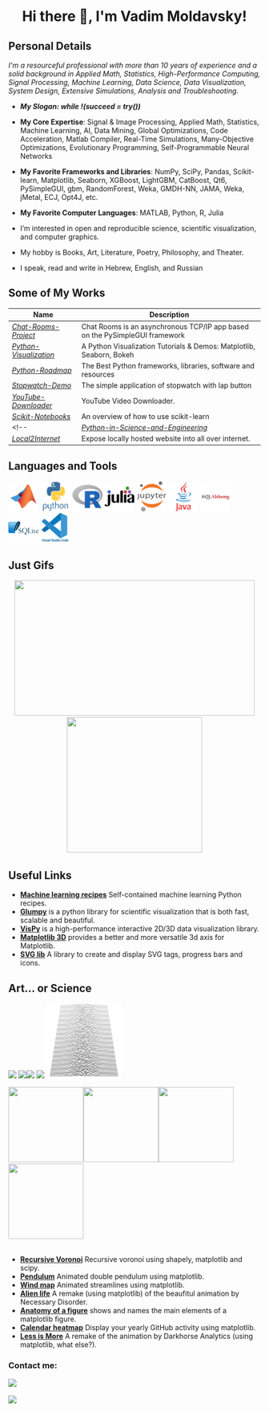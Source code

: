 <!--
**vasja34/vasja34** is a ✨ _special_ ✨ repository because its `README.md` (this file) appears on your GitHub profile.

Here are some ideas to get you started:

- 🔭 I’m currently working on ...
- 🌱 I’m currently learning ...
- 👯 I’m looking to collaborate on ...
- 🤔 I’m looking for help with ...
- 💬 Ask me about ...
- 📫 How to reach me: ...
- 😄 Pronouns: ...
- ⚡ Fun fact: ...
-->

<h1 align="center">Hi there 👋, I'm Vadim Moldavsky!</h1>

## Personal Details


*I'm a resourceful professional with more than 10 years of experience and a solid background in Applied Math, Statistics, High-Performance Computing, Signal Processing, Machine Learning, Data Science, Data Visualization, System Design, Extensive Simulations, Analysis and Troubleshooting.*

- ***My Slogan: while !(succeed = try())***

- **My Core Expertise**: Signal & Image Processing, Applied Math, Statistics, Machine Learning, AI, Data Mining, Global Optimizations, Code Acceleration, Matlab Compiler, Real-Time Simulations, 
Many-Objective Optimizations, Evolutionary Programming, Self-Programmable Neural Networks

- **My Favorite Frameworks and Libraries**: NumPy, SciPy, Pandas, Scikit-learn, Matplotlib, Seaborn, XGBoost, LightGBM, CatBoost, Qt6, PySimpleGUI, gbm, RandomForest, Weka, GMDH-NN, JAMA, Weka, jMetal, ECJ, Opt4J, etc.

- **My Favorite Computer Languages**: MATLAB, Python, R, Julia 

- I’m interested in open and reproducible science, scientific visualization, and computer graphics.

- My hobby is Books, Art, Literature, Poetry, Philosophy, and Theater.

- I speak, read and write in Hebrew, English, and Russian


## Some of My Works

| Name                  | Description                                            |
| ----------------------|------------------------------------------------------- |
| _[Chat-Rooms-Project](https://github.com/vasja34/Chat-Rooms-Project)_            | Chat Rooms is an asynchronous TCP/IP app based on the PySimpleGUI framework           |
| _[Python-Visualization](https://github.com/vasja34/Python-Visualization)_                          | A Python Visualization Tutorials & Demos: Matplotlib, Seaborn, Bokeh   |
| _[Python-Roadmap](https://github.com/vasja34/Python-Roadmap)_                          | The Best Python frameworks, libraries, software and resources     |
| _[Stopwatch-Demo](https://github.com/vasja34/Stopwatch-Demo)_                          | The simple application of stopwatch with lap button     |
| _[YouTube-Downloader](https://github.com/vasja34/YouTube-Downloader)_                    | YouTube Video Downloader.                                                              | 
| _[Scikit-Notebooks](https://github.com/vasja34/Scikit-Notebooks)_                          | An overview of how to use scikit-learn                       |
<!--| _[Python-in-Science-and-Engineering](https://github.com/vasja34/Python-in-Science-and-Engineering)_                    | A collection of examples of using python in the kinds of scientific and engineering computations                     |
 | _[Local2Internet](https://github.com/KasRoudra/Local2Internet)_                | Expose locally hosted website into all over internet.           |  -->



## Languages and Tools
<div>
  <img src="icons/matlab-original.svg" title="Matlab" alt="Matlab" width="60" height="60"/>
  <img src="icons/python-original-wordmark.svg" title="Python" alt="Python" width="60" height="60"/>
  <img src="icons/r-original.svg" title="R" alt="R" width="60" height="60"/>
  <img src="icons/julia-original-wordmark.svg" title="Julia" alt="Julia" width="60" height="60"/>
  <img src="icons/jupyter-original-wordmark.svg" title="Jupyter" alt="Jupyter" width="60" height="60"/>
  <img src="icons/java-original-wordmark.svg" title="Java" alt="Java" width="60" height="60"/> <!--&nbsp;-->
  <img src="icons/sqlalchemy-original-wordmark.svg" title="sqlalchemy" alt="sqlalchemy" width="60" height="60"/>
  <img src="icons/sqlite-original-wordmark.svg" title="sqlite" alt="sqlite" width="60" height="60"/>
  <img src="icons/vscode-original-wordmark.svg" title="VSCode" alt="VSCode" width="60" height="60"/>
</div>

## Just Gifs 
<div id="header" align="center">
  <img src="https://media.giphy.com/media/ko7twHhomhk8E/giphy.gif" width="480" height="270" frameBorder="0" class="giphy-embed" allowFullScreen>
  <img src="https://media.giphy.com/media/xT9Igzn9iOlDAaNtUA/giphy.gif" width="270" height="270" frameBorder="0" class="giphy-embed" allowFullScreen>
</div>

## Useful Links

- **[Machine learning recipes](https://github.com/rougier/ML-Recipes)** Self-contained machine learning Python recipes. 
- **[Glumpy](https://glumpy.github.io/gallery.html)** is a python library for scientific visualization that is both fast, scalable and beautiful. 
- **[VisPy](https://github.com/vispy/vispy)** is a high-performance interactive 2D/3D data visualization library. 
- **[Matplotlib 3D](https://github.com/rougier/matplotlib-3d)**  provides a better and more versatile 3d axis for Matplotlib. 
- **[SVG lib](https://github.com/rougier/svg-lib)** A library to create and display SVG tags, progress bars and icons. 

## Art... or Science

<img src="https://raw.githubusercontent.com/rougier/recursive-voronoi/master/recursive-voronoi.png" width="150px"> <img src="https://raw.githubusercontent.com/rougier/windmap/master/windmap.gif" width="150px"><img src="https://raw.githubusercontent.com/rougier/alien-life/master/alien-life.gif" width="150px"> <img src="https://raw.githubusercontent.com/rougier/pendulum/master/pendulum.gif" width="150px"> <img src="https://raw.githubusercontent.com/rougier/unknown-pleasures/master/unknown-pleasures.gif" width="150px">

<img src="https://media.giphy.com/media/3oz8xxXI5nS5sCYjXG/giphy.gif" width="150px" height="150px" ><img src="https://media.giphy.com/media/xTiTngSz6NXoUdNfVK/giphy.gif" width="150px" height="150px" ><img src="https://media.giphy.com/media/3ohhwHUaQuczKTVuog/giphy.gif" width="150px" height="150px" ><img src="https://media.giphy.com/media/2FMZ918Q5JX8Y/giphy.gif" width="150px" height="150px" >

<!--
<<img src="https://media.giphy.com/media/3oKIPyahvBic9s10uA/giphy-downsized-large.gif" width="150px" height="150px">
<img src="https://media.giphy.com/media/1zkMcZpLsOub1sBkqv/giphy.gif" width="150px" height="150px" >
<img src="https://media.giphy.com/media/2bVYAlQiD7TPwDg1Yb/giphy.gif" width="150px" height="150px" >
-->

## 
- **[Recursive Voronoi](https://github.com/rougier/recursive-voronoi)** Recursive voronoi using shapely, matplotlib and scipy.
- **[Pendulum](https://github.com/rougier/pendulum)** Animated double pendulum using matplotlib.
- **[Wind map](https://github.com/rougier/windmap)** Animated streamlines using matplotlib.
- **[Alien life](https://github.com/rougier/alien-life)** A remake (using matplotlib) of the beaufitul animation by Necessary Disorder.
- **[Anatomy of a figure](https://github.com/rougier/figure-anatomy)** shows and names the main elements of a matplotlib figure.
- **[Calendar heatmap](https://github.com/rougier/calendar-heatmap)** Display your yearly GitHub activity using matplotlib.
- **[Less is More](https://github.com/rougier/less-is-more)** A remake of the animation by Darkhorse Analytics (using matplotlib, what else?).


### Contact me:

<a href="https://github.com/vasja34" target="_blank"><img src="https://img.shields.io/badge/Github-Vasja34-green?style=for-the-badge&logo=github"></a>

<a href="mailto:vasja34@gmail.com" target="_blank"><img src="https://img.shields.io/badge/Email-vasja34@gmail.com-teal?style=for-the-badge&logo=gmail"></a>

